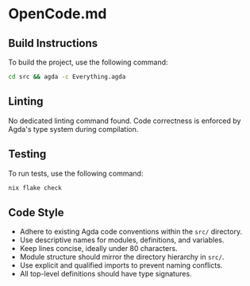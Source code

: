 # OpenCode.md

## Build Instructions

To build the project, use the following command:

```bash
cd src && agda -c Everything.agda
```

## Linting

No dedicated linting command found. Code correctness is enforced by Agda's type system during compilation.

## Testing

To run tests, use the following command:

```bash
nix flake check
```

## Code Style

- Adhere to existing Agda code conventions within the `src/` directory.
- Use descriptive names for modules, definitions, and variables.
- Keep lines concise, ideally under 80 characters.
- Module structure should mirror the directory hierarchy in `src/`.
- Use explicit and qualified imports to prevent naming conflicts.
- All top-level definitions should have type signatures.
